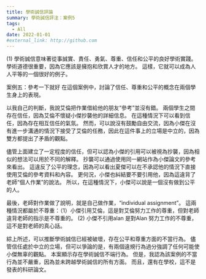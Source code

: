 ```yaml
---
title: 學術誠信評論
summary: 學術誠信評注：案例5
tags:
  - All
date: 2022-01-01
#external_link: http://github.com
---
```



(1) 學術誠信意味著從事誠實、責任、勇氣、尊重、信任和公平的良好學術實踐。學術道德很重要，因為它應該是擁抱和欣賞人才的地方。 這樣，它就可以成為人人平等的一個很好的例子。

案例五：參考一下就好
在這個案例中，討論了信任、尊重和公平的概念在兩個學生身上的表現。

以我自己的判斷，我說艾倫把作業借給他的朋友“參考”並沒有錯。 兩個學生之間存在信任，因為艾倫不懷疑小傑抄襲他的詳細信息。 在這種情況下可以看到信任，因為存在相互信任的氣氛。 然而，可以說沒有鼓勵自由交流，因為小傑在沒有進一步溝通的情況下接受了艾倫的任務，因此在這件事上的立場是中立的，因為雙方都提出了矛盾的觀點。

儘管上面建立了一定程度的信任，但可以認為小傑的引用可以被視為抄襲，因為相似的想法可以用於不同的解釋。 抄襲可以通過使用同一網站作為小傑論文的參考來看出。 這違反了公平的理念，因為可以看出夏傑可以在不承認他的情況下直接使用艾倫的參考資料和內容。 更何況，小傑也糾結要不要引用他，因為這違背了老師“個人作業”的說法。 所以，在這種情況下，小傑可以說是一個沒有做到公平的人。

最後，老師對作業做了說明，就是自己做作業，“individual assignment”。 這兩種情況都屬於不尊重：（1）小傑引用艾倫，這是對艾倫努力工作的尊重，但對老師違背老師的指示是不尊重的。 (2) 小傑不引用alan 是對Alan 努力工作的不尊重，這不是對老師的真心話。

綜上所述，可以推斷學術誠信已經被破壞，存在公平和尊重方面的不當行為。 儘管信任處於中立的立場，但可以爭論的是，有兩個違規行為過分強調了任何可能使小傑無辜的觀點。 本案顯示存在學術誠信不端行為。 但是，我認為該案例的不當行為並不嚴重，因為並未跨越學術誠信的所有方面。 而且，還有在學校，這不是發表的科研論文。

